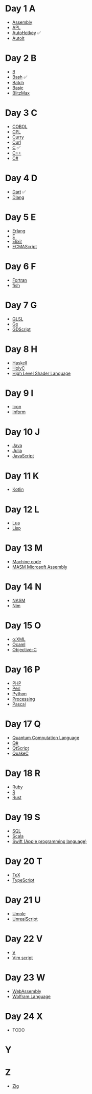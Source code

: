 # Day 1 A

- [Assembly](https://en.wikipedia.org/wiki/Assembly_language)
- [APL](<https://en.wikipedia.org/wiki/APL_(programming_language)>)
- [AutoHotkey](https://en.wikipedia.org/wiki/AutoHotkey) ✅
- [AutoIt](https://en.wikipedia.org/wiki/AutoIt)

# Day 2 B

- [B](<https://en.wikipedia.org/wiki/B_(programming_language)> "B (programming language)")
- [Bash](<https://en.wikipedia.org/wiki/Bash_(Unix_shell)>) ✅
- [Batch](https://en.wikipedia.org/wiki/Batch_file)
- [Basic](https://en.wikipedia.org/wiki/BASIC)
- [BlitzMax](https://blitzmax.org/)

# Day 3 C

- [COBOL](https://en.wikipedia.org/wiki/COBOL)
- [CPL](<https://en.wikipedia.org/wiki/CPL_(programming_language)>)
- [Curry](<https://en.wikipedia.org/wiki/Curry_(programming_language)>)
- [Curl](<https://en.wikipedia.org/wiki/Curl_(programming_language)>)
- [C](<https://en.wikipedia.org/wiki/C_(programming_language)>) ✅
- [C++](https://en.wikipedia.org/wiki/C%2B%2B)
- [C#](<https://en.wikipedia.org/wiki/C_Sharp_(programming_language)>)

# Day 4 D

- [Dart](<https://en.wikipedia.org/wiki/Dart_(programming_language)>) ✅
- [Dlang](<https://en.wikipedia.org/wiki/D_(programming_language)>)

# Day 5 E

- [Erlang](<https://en.wikipedia.org/wiki/Erlang_(programming_language)>)
- [E](<https://en.wikipedia.org/wiki/E_(programming_language)> "E (programming language)")
- [Elixir](<https://en.wikipedia.org/wiki/Elixir_(programming_language)>)
- [ECMAScript](https://en.wikipedia.org/wiki/ECMAScript)

# Day 6 F

- [Fortran](https://en.wikipedia.org/wiki/Fortran "Fortran")
- [fish](https://en.wikipedia.org/wiki/Friendly_interactive_shell)

# Day 7 G

- [GLSL](https://en.wikipedia.org/wiki/OpenGL_Shading_Language)
- [Go](<https://en.wikipedia.org/wiki/Go_(programming_language)>)
- [GDScript](<https://en.wikipedia.org/wiki/Godot_(game_engine)>)

# Day 8 H

- [Haskell](https://en.wikipedia.org/wiki/Haskell)
- [HolyC](https://en.wikipedia.org/wiki/TempleOS)
- [High Level Shader Language](https://en.wikipedia.org/wiki/High_Level_Shader_Language "High Level Shader Language")

# Day 9 I

- [Icon](<https://en.wikipedia.org/wiki/Icon_(programming_language)> "Icon (programming language)")
- [Inform](<https://en.wikipedia.org/wiki/Inform_(programming_language)>)

# Day 10 J

- [Java](<https://en.wikipedia.org/wiki/Java_(programming_language)>)
- [Julia](<https://en.wikipedia.org/wiki/Julia_(programming_language)>)
- [JavaScript](https://en.wikipedia.org/wiki/JavaScript)

# Day 11 K

- [Kotlin](<https://en.wikipedia.org/wiki/Kotlin_(programming_language)>)

# Day 12 L

- [Lua](<https://en.wikipedia.org/wiki/Lua_(programming_language)>)
- [Lisp](<https://en.wikipedia.org/wiki/Lisp_(programming_language)>)

# Day 13 M

- [Machine code](https://en.wikipedia.org/wiki/Machine_code)
- [MASM Microsoft Assembly](https://en.wikipedia.org/wiki/Microsoft_Macro_Assembler)

# Day 14 N

- [NASM](https://en.wikipedia.org/wiki/Netwide_Assembler)
- [Nim](<https://en.wikipedia.org/wiki/Nim_(programming_language)> "Nim (programming language)")

# Day 15 O

- [o:XML](https://en.wikipedia.org/wiki/O:XML)
- [Ocaml](https://ocaml.org/)
- [Objective-C](https://en.wikipedia.org/wiki/Objective-C "Objective-C")

# Day 16 P

- [PHP](https://en.wikipedia.org/wiki/PHP "PHP")
- [Perl](https://en.wikipedia.org/wiki/Perl)
- [Python](<https://en.wikipedia.org/wiki/Python_(programming_language)>)
- [Processing](<https://en.wikipedia.org/wiki/Processing_(programming_language)> "Processing (programming language)")
- [Pascal](<https://en.wikipedia.org/wiki/Pascal_(programming_language)> "Pascal (programming language)")

# Day 17 Q

- [Quantum Computation Language](https://en.wikipedia.org/wiki/Quantum_Computation_Language)
- [Q#](https://en.wikipedia.org/wiki/Q_Sharp)
- [QtScript](https://en.wikipedia.org/wiki/QtScript "QtScript")
- [QuakeC](https://en.wikipedia.org/wiki/QuakeC "QuakeC")

# Day 18 R

- [Ruby](<https://en.wikipedia.org/wiki/Ruby_(programming_language)> "Ruby (programming language)")
- [R](<https://en.wikipedia.org/wiki/R_(programming_language)>)
- [Rust](<https://en.wikipedia.org/wiki/Rust_(programming_language)>)

# Day 19 S

- [SQL](https://en.wikipedia.org/wiki/SQL)
- [Scala](<https://en.wikipedia.org/wiki/Scala_(programming_language)>)
- [Swift (Apple programming language)](<https://en.wikipedia.org/wiki/Swift_(programming_language)> "Swift (programming language)")

# Day 20 T

- [TeX](https://en.wikipedia.org/wiki/TeX "TeX")
- [TypeScript](https://en.wikipedia.org/wiki/TypeScript "TypeScript")

# Day 21 U

- [Umple](https://en.wikipedia.org/wiki/Umple)
- [UnrealScript](https://en.wikipedia.org/wiki/UnrealScript)

# Day 22 V

- [V](<https://en.wikipedia.org/wiki/V_(programming_language)>)
- [Vim script](<https://en.wikipedia.org/wiki/Vim_(text_editor)#Vim_script>)

# Day 23 W

- [WebAssembly](https://en.wikipedia.org/wiki/WebAssembly "WebAssembly")
- [Wolfram Language](https://en.wikipedia.org/wiki/Wolfram_Language "Wolfram Language")

# Day 24 X

- TODO

# Y

# Z

- [Zig](<https://en.wikipedia.org/wiki/Zig_(programming_language)>)
